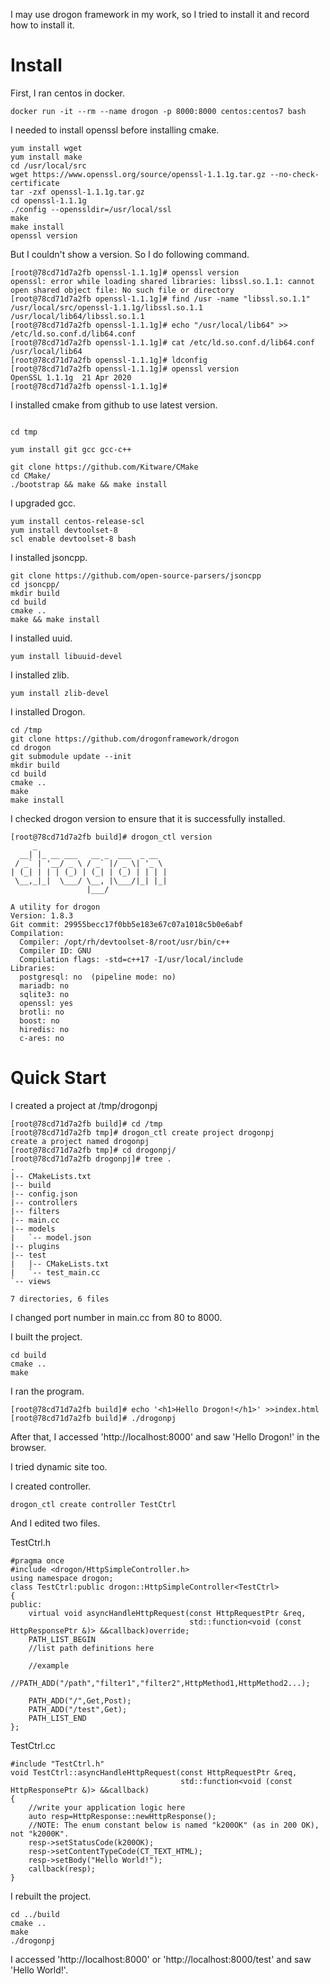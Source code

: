 I may use drogon framework in my work, so I tried to install it and record how to install it.

# Install

First, I ran centos in docker.

```
docker run -it --rm --name drogon -p 8000:8000 centos:centos7 bash
```

I needed to install openssl before installing cmake.

```
yum install wget
yum install make
cd /usr/local/src
wget https://www.openssl.org/source/openssl-1.1.1g.tar.gz --no-check-certificate
tar -zxf openssl-1.1.1g.tar.gz
cd openssl-1.1.1g
./config --openssldir=/usr/local/ssl
make
make install
openssl version
```

But I couldn't show a version. So I do following command.

```
[root@78cd71d7a2fb openssl-1.1.1g]# openssl version
openssl: error while loading shared libraries: libssl.so.1.1: cannot open shared object file: No such file or directory
[root@78cd71d7a2fb openssl-1.1.1g]# find /usr -name "libssl.so.1.1"
/usr/local/src/openssl-1.1.1g/libssl.so.1.1
/usr/local/lib64/libssl.so.1.1
[root@78cd71d7a2fb openssl-1.1.1g]# echo "/usr/local/lib64" >> /etc/ld.so.conf.d/lib64.conf
[root@78cd71d7a2fb openssl-1.1.1g]# cat /etc/ld.so.conf.d/lib64.conf
/usr/local/lib64
[root@78cd71d7a2fb openssl-1.1.1g]# ldconfig
[root@78cd71d7a2fb openssl-1.1.1g]# openssl version
OpenSSL 1.1.1g  21 Apr 2020
[root@78cd71d7a2fb openssl-1.1.1g]#
```

I installed cmake from github to use latest version.

```

cd tmp

yum install git gcc gcc-c++

git clone https://github.com/Kitware/CMake
cd CMake/
./bootstrap && make && make install
```

I upgraded gcc.
```
yum install centos-release-scl
yum install devtoolset-8
scl enable devtoolset-8 bash
```

I installed jsoncpp.

```
git clone https://github.com/open-source-parsers/jsoncpp
cd jsoncpp/
mkdir build
cd build
cmake ..
make && make install
```

I installed uuid.

```
yum install libuuid-devel
```

I installed zlib.

```
yum install zlib-devel
```

I installed Drogon.

```
cd /tmp
git clone https://github.com/drogonframework/drogon
cd drogon
git submodule update --init
mkdir build
cd build
cmake ..
make
make install
```

I checked drogon version to ensure that it is successfully installed.

```
[root@78cd71d7a2fb build]# drogon_ctl version
     _
  __| |_ __ ___   __ _  ___  _ __
 / _` | '__/ _ \ / _` |/ _ \| '_ \
| (_| | | | (_) | (_| | (_) | | | |
 \__,_|_|  \___/ \__, |\___/|_| |_|
                 |___/

A utility for drogon
Version: 1.8.3
Git commit: 29955becc17f0bb5e183e67c07a1018c5b0e6abf
Compilation:
  Compiler: /opt/rh/devtoolset-8/root/usr/bin/c++
  Compiler ID: GNU
  Compilation flags: -std=c++17 -I/usr/local/include
Libraries:
  postgresql: no  (pipeline mode: no)
  mariadb: no
  sqlite3: no
  openssl: yes
  brotli: no
  boost: no
  hiredis: no
  c-ares: no
```

# Quick Start

I created a project at /tmp/drogonpj

```
[root@78cd71d7a2fb build]# cd /tmp
[root@78cd71d7a2fb tmp]# drogon_ctl create project drogonpj
create a project named drogonpj
[root@78cd71d7a2fb tmp]# cd drogonpj/
[root@78cd71d7a2fb drogonpj]# tree .
.
|-- CMakeLists.txt
|-- build
|-- config.json
|-- controllers
|-- filters
|-- main.cc
|-- models
|   `-- model.json
|-- plugins
|-- test
|   |-- CMakeLists.txt
|   `-- test_main.cc
`-- views

7 directories, 6 files
```

I changed port number in main.cc from 80 to 8000.

I built the project.

```
cd build
cmake ..
make
```

I ran the program.

```
[root@78cd71d7a2fb build]# echo '<h1>Hello Drogon!</h1>' >>index.html
[root@78cd71d7a2fb build]# ./drogonpj
```

After that, I accessed 'http://localhost:8000' and saw 'Hello Drogon!' in the browser.

I tried dynamic site too.

I created controller.

```
drogon_ctl create controller TestCtrl
```

And I edited two files.

TestCtrl.h
```
#pragma once
#include <drogon/HttpSimpleController.h>
using namespace drogon;
class TestCtrl:public drogon::HttpSimpleController<TestCtrl>
{
public:
    virtual void asyncHandleHttpRequest(const HttpRequestPtr &req,
                                        std::function<void (const HttpResponsePtr &)> &&callback)override;
    PATH_LIST_BEGIN
    //list path definitions here

    //example
    //PATH_ADD("/path","filter1","filter2",HttpMethod1,HttpMethod2...);

    PATH_ADD("/",Get,Post);
    PATH_ADD("/test",Get);
    PATH_LIST_END
};
```

TestCtrl.cc
```
#include "TestCtrl.h"
void TestCtrl::asyncHandleHttpRequest(const HttpRequestPtr &req,
                                      std::function<void (const HttpResponsePtr &)> &&callback)
{
    //write your application logic here
    auto resp=HttpResponse::newHttpResponse();
    //NOTE: The enum constant below is named "k200OK" (as in 200 OK), not "k2000K".
    resp->setStatusCode(k200OK);
    resp->setContentTypeCode(CT_TEXT_HTML);
    resp->setBody("Hello World!");
    callback(resp);
}
```

I rebuilt the project.

```
cd ../build
cmake ..
make
./drogonpj
```

I accessed 'http://localhost:8000' or 'http://localhost:8000/test' and saw 'Hello World!'.
